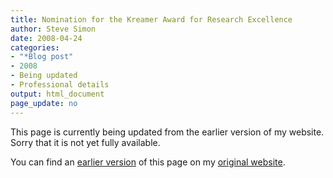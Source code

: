 ```yaml
---
title: Nomination for the Kreamer Award for Research Excellence
author: Steve Simon
date: 2008-04-24
categories:
- "*Blog post"
- 2008
- Being updated
- Professional details
output: html_document
page_update: no
---
```


This page is currently being updated from the earlier version of my website. Sorry that it is not yet fully available.

<!---More--->

You can find an [earlier version][sim1] of this page on my [original website][sim2].

[sim1]: http://www.pmean.com/08/KreamerAward.html
[sim2]: http://www.pmean.com/original_site.html
